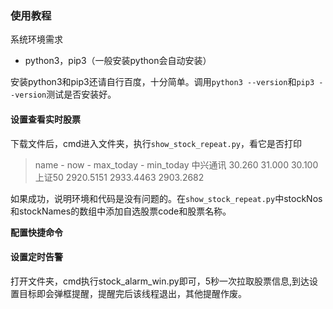 ### 使用教程

系统环境需求

- python3，pip3（一般安装python会自动安装）

安装python3和pip3还请自行百度，十分简单。调用`python3 --version`和`pip3 --version`测试是否安装好。

#### 设置查看实时股票

下载文件后，cmd进入文件夹，执行`show_stock_repeat.py`，看它是否打印

> name      - now      - max_today      - min_today
> 中兴通讯    30.260    31.000         30.100
> 上证50    2920.5151    2933.4463         2903.2682

如果成功，说明环境和代码是没有问题的。在`show_stock_repeat.py`中stockNos和stockNames的数组中添加自选股票code和股票名称。

**配置快捷命令**



#### 设置定时告警

打开文件夹，cmd执行stock_alarm_win.py即可，5秒一次拉取股票信息,到达设置目标即会弹框提醒，提醒完后该线程退出，其他提醒作废。
